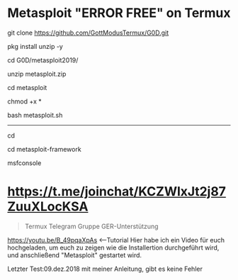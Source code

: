 # Metasploit "ERROR FREE" on Termux

  git clone https://github.com/GottModusTermux/G0D.git

  pkg install unzip -y

  cd G0D/metasploit2019/

  unzip metasploit.zip

  cd metasploit

  chmod +x * 

  bash metasploit.sh
____

  cd

  cd metasploit-framework

  msfconsole

# https://t.me/joinchat/KCZWlxJt2j87ZuuXLocKSA
>Termux Telegram Gruppe GER-Unterstützung 

https://youtu.be/B_49pqaXpAs  <--Tutorial
 Hier habe ich ein Video für euch hochgeladen,
um euch zu zeigen wie die Installertion durchgeführt wird,
und anschließend "Metasploit" gestartet wird.

Letzter Test:09.dez.2018
 mit meiner Anleitung, gibt es keine Fehler
